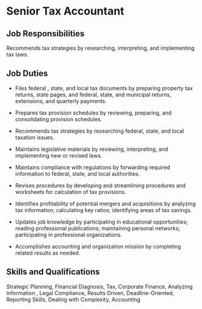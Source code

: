 # Senior Tax Accountant

## Job Responsibilities

Recommends tax strategies by researching, interpreting, and implementing tax laws.

## Job Duties

* Files federal , state, and local tax documents by preparing property tax returns, state pages, and federal, state, and municipal returns, extensions, and quarterly payments.

* Prepares tax provision schedules by reviewing, preparing, and consolidating provision schedules.

* Recommends tax strategies by researching federal, state, and local taxation issues.

* Maintains legislative materials by reviewing, interpreting, and implementing new or revised laws.

* Maintains compliance with regulations by forwarding required information to federal, state, and local authorities.

* Revises procedures by developing and streamlining procedures and worksheets for calculation of tax provisions.

* Identifies profitability of potential mergers and acquisitions by analyzing tax information; calculating key ratios; identifying areas of tax savings.

* Updates job knowledge by participating in educational opportunities; reading professional publications; maintaining personal networks; participating in professional organizations.

* Accomplishes accounting and organization mission by completing related results as needed.

## Skills and Qualifications

Strategic Planning, Financial Diagnosis, Tax, Corporate Finance, Analyzing Information , Legal Compliance, Results Driven, Deadline-Oriented, Reporting Skills, Dealing with Complexity, Accounting

